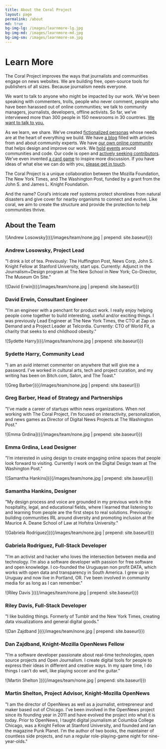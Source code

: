 ```yaml
---
title: About the Coral Project
layout: page
permalink: /about
md: true
bg-img-lg: /images/learnmore-lg.jpg
bg-img-md: /images/learnmore-md.jpg
bg-img-sm: /images/learnmore-sm.jpg
---
```

# Learn More

The Coral Project improves the ways that journalists and communities engage on news websites. We are building free, open-source tools for publishers of all sizes. Because journalism needs everyone.

We want to talk to anyone who might be impacted by our work. We’ve been speaking with commenters, trolls, people who never comment, people who have been harassed out of online communities; we talk to community managers, journalists, developers, offline activists. So far, we’ve interviewed more than 300 people in 150 newsrooms in 30 countries. [We want to talk to you.](https://community.coralproject.net)

As we learn, we share. We’ve created [fictionalized personas](https://community.coralproject.net/t/our-user-personas/286) whose needs are at the heart of everything we build. We have [a blog](http://blog.coralproject.net) filled with articles from and about community experts. We have [our own online community](http://community.coralproject.net) that helps design and improve our work. We [hold](https://coralproject.net/our-first-hackathon/) [events](https://coralproject.net/beyond-comments-our-first-event/) around communities and code. Our code is open and [actively seeking contributors](/#contribute). We’ve even invented [a card game](https://coralproject.net/cards/) to inspire more discussion. If you have ideas of what else we can do with you, [please get in touch](mailto:community@mozillafoundation.org).

The Coral Project is a unique collaboration between the Mozilla Foundation, The New York Times, and The Washington Post, funded by a grant from the John S. and James L. Knight Foundation.

And the name? Coral’s intricate reef systems protect shorelines from natural disasters and give cover for nearby organisms to connect and evolve. Like coral, we aim to create the structure and provide the protection to help communities thrive.


## About the Team

![Andrew Losowsky]({{/images/team/none.jpg | prepend: site.baseurl}}) 

### Andrew Losowsky, Project Lead
"I drink a lot of tea. Previously: The Huffington Post, News Corp, John S. Knight Fellow at Stanford University, start ups. Currently: Adjunct in the Journalism+Design program at The New School in New York; Co-Director, The Museum On Site."

![David Erwin]({{/images/team/none.jpg | prepend: site.baseurl}}) 

### David Erwin, Consultant Engineer
"I’m an engineer with a penchant for product work. I really enjoy helping people come together to build interesting, useful and/or exciting things. I was previously Lead Engineer at The New York Times, the CTO at Zap on Demand and a Project Leader at Telcordia. Currently: CTO of World Fit, a charity that seeks to end childhood obesity."

![Sydette Harry]({{/images/team/none.jpg | prepend: site.baseurl}}) 

### Sydette Harry, Community Lead
"I am an avid internet commenter on anywhere that will give me a password. I’ve worked in cultural arts, tech and project curation, and my writing has been on Bitch.com, Salon, and The Toast."

![Greg Barber]({{/images/team/none.jpg | prepend: site.baseurl}}) 

### Greg Barber, Head of Strategy and Partnerships
"I’ve made a career of startups within news organizations. When not working with The Coral Project, I’m focused on interactivity, personalization, and news games as Director of Digital News Projects at The Washington Post."

![Emma Grdina]({{/images/team/none.jpg | prepend: site.baseurl}}) 

### Emma Grdina, Lead Designer
"I’m interested in using design to create engaging online spaces that people look forward to visiting. Currently I work on the Digital Design team at The Washington Post."

![Samantha Hankins]({{/images/team/none.jpg | prepend: site.baseurl}}) 

### Samantha Hankins, Designer
"My design process and voice are grounded in my previous work in the hospitality, legal, and educational fields, where I learned that listening to and learning from people are the first steps to real solutions. Previously: building communities IRL around diversity and promoting inclusion at the Maurice A. Deane School of Law at Hofstra University."

![Gabriela Rodríguez]({{/images/team/none.jpg | prepend: site.baseurl}}) 

### Gabriela Rodríguez, Full-Stack Developer
"I’m an activist and hacker who loves the intersection between media and technology. I’m also a software developer with passion for free software and open knowledge. I co-founded the Uruguayan non profit DATA, which works with open data and transparency in South America. I grew up in Uruguay and now live in Portland, OR. I’ve been involved in community media for as long as I can remember."

![Riley Davis ]({{/images/team/none.jpg | prepend: site.baseurl}}) 

### Riley Davis, Full-Stack Developer
"I like building things. Formerly of Tumblr and the New York Times, creating data visualizations and general digital goods."

![Dan Zajdband ]({{/images/team/none.jpg | prepend: site.baseurl}}) 

### Dan Zajdband, Knight-Mozilla OpenNews Fellow
"I’m a software developer passionate about real-time technologies, open source projects and Open Journalism. I create digital tools for people to express their ideas in different and creative ways. In my spare time, I do things I can’t do well, like playing soccer and the guitar."

![Martin Shelton ]({{/images/team/none.jpg | prepend: site.baseurl}}) 

### Martin Shelton, Project Advisor, Knight-Mozilla OpenNews
"I am the director of OpenNews as well as a journalist, entrepreneur and maker based out of Chicago. I’ve been involved in the OpenNews project since its founding year in 2011 and have evolved the project into what it is today. Prior to OpenNews, I taught digital journalism at Columbia College Chicago, was a Knight Fellow at Stanford University, and founded and ran the magazine Punk Planet. I’m the author of two books, the maintainer of countless side projects, and run a regular role-playing-game night for nine-year-olds."


